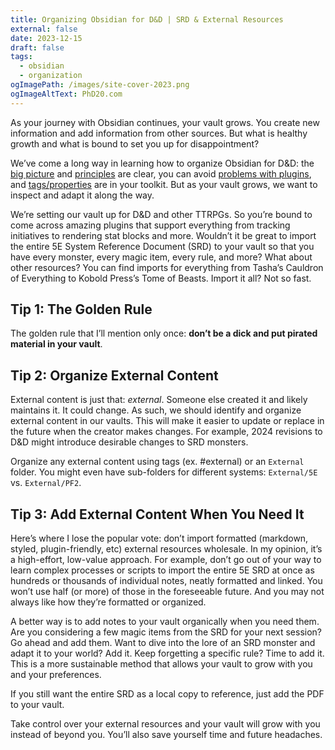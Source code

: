 ```yaml
---
title: Organizing Obsidian for D&D | SRD & External Resources
external: false
date: 2023-12-15
draft: false
tags:
  - obsidian
  - organization
ogImagePath: /images/site-cover-2023.png
ogImageAltText: PhD20.com
---
```


As your journey with Obsidian continues, your vault grows. You create new information and add information from other sources. But what is healthy growth and what is bound to set you up for disappointment?

We’ve come a long way in learning how to organize Obsidian for D&D: the [big picture](/blog/organizing-obsidian-dnd-big-picture-vaults) and [principles](/blog/organizing-obsidian-dnd-principles) are clear, you can avoid [problems with plugins](/blog/organizing-obsidian-dnd-problem-with-plugins), and [tags/properties](/blog/organizing-obsidian-dnd-tags-properties) are in your toolkit. But as your vault grows, we want to inspect and adapt it along the way. 

We’re setting our vault up for D&D and other TTRPGs. So you’re bound to come across amazing plugins that support everything from tracking initiatives to rendering stat blocks and more. Wouldn’t it be great to import the entire 5E System Reference Document (SRD) to your vault so that you have every monster, every magic item, every rule, and more? What about other resources? You can find imports for everything from Tasha’s Cauldron of Everything to Kobold Press’s Tome of Beasts. Import it all? Not so fast.

## Tip 1: The Golden Rule

The golden rule that I’ll mention only once: **don’t be a dick and put pirated material in your vault**.

## Tip 2: Organize External Content
 
External content is just that: *external*. Someone else created it and likely maintains it. It could change. As such, we should identify and organize external content in our vaults. This will make it easier to update or replace in the future when the creator makes changes. For example, 2024 revisions to D&D might introduce desirable changes to SRD monsters. 

Organize any external content using tags (ex. #external) or an `External` folder. You might even have sub-folders for different systems: `External/5E` vs. `External/PF2`. 

## Tip 3: Add External Content When You Need It

Here’s where I lose the popular vote: don’t import formatted (markdown, styled, plugin-friendly, etc) external resources wholesale. In my opinion, it’s a high-effort, low-value approach. For example, don’t go out of your way to learn complex processes or scripts to import the entire 5E SRD at once as hundreds or thousands of individual notes, neatly formatted and linked. You won’t use half (or more) of those in the foreseeable future. And you may not always like how they’re formatted or organized. 

A better way is to add notes to your vault organically when you need them. Are you considering a few magic items from the SRD for your next session? Go ahead and add them. Want to dive into the lore of an SRD monster and adapt it to your world? Add it. Keep forgetting a specific rule? Time to add it. This is a more sustainable method that allows your vault to grow with you and your preferences. 

If you still want the entire SRD as a local copy to reference, just add the PDF to your vault. 

Take control over your external resources and your vault will grow with you instead of beyond you. You’ll also save yourself time and future headaches. 